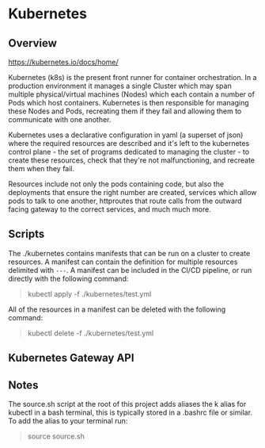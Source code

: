 # Kubernetes

## Overview

<https://kubernetes.io/docs/home/>

Kubernetes (k8s) is the present front runner for container orchestration. In a production environment it manages a single Cluster which may span multiple physical/virtual machines (Nodes) which each contain a number of Pods which host containers. Kubernetes is then responsible for managing these Nodes and Pods, recreating them if they fail and allowing them to communicate with one another.

Kubernetes uses a declarative configuration in yaml (a superset of json) where the required resources are described and it's left to the kubernetes control plane - the set of programs dedicated to managing the cluster - to create these resources, check that they're not malfunctioning, and recreate them when they fail.

Resources include not only the pods containing code, but also the deployments that ensure the right number are created, services which allow pods to talk to one another, httproutes that route calls from the outward facing gateway to the correct services, and much much more.

## Scripts

The ./kubernetes contains manifests that can be run on a cluster to create resources. A manifest can contain the definition for multiple resources delimited with `---`. A manifest can be included in the CI/CD pipeline, or run directly with the following command:

> kubectl apply -f ./kubernetes/test.yml

All of the resources in a manifest can be deleted with the following command:

> kubectl delete -f ./kubernetes/test.yml

## Kubernetes Gateway API

## Notes

The source.sh script at the root of this project adds aliases the k alias for kubectl in a bash terminal, this is typically stored in a .bashrc file or similar. To add the alias to your terminal run:

> source source.sh